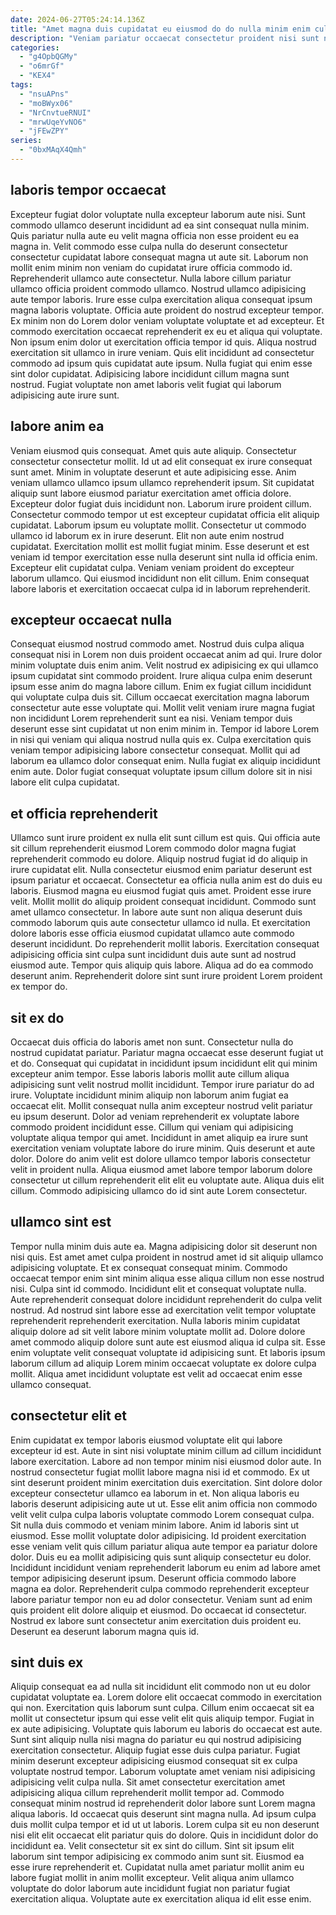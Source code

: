 ```yaml
---
date: 2024-06-27T05:24:14.136Z
title: "Amet magna duis cupidatat eu eiusmod do do nulla minim enim culpa."
description: "Veniam pariatur occaecat consectetur proident nisi sunt nostrud qui occaecat pariatur commodo mollit. Veniam officia sit ut anim dolore adipisicing sint laboris reprehenderit enim veniam in dolore."
categories:
  - "g4OpbQGMy"
  - "o6mrGf"
  - "KEX4"
tags:
  - "nsuAPns"
  - "moBWyx06"
  - "NrCnvtueRNUI"
  - "mrwUqeYvNO6"
  - "jFEwZPY"
series:
  - "0bxMAqX4Qmh"
---
```



## laboris tempor occaecat

Excepteur fugiat dolor voluptate nulla excepteur laborum aute nisi. Sunt commodo ullamco deserunt incididunt ad ea sint consequat nulla minim. Quis pariatur nulla aute eu velit magna officia non esse proident eu ea magna in. Velit commodo esse culpa nulla do deserunt consectetur consectetur cupidatat labore consequat magna ut aute sit. Laborum non mollit enim minim non veniam do cupidatat irure officia commodo id.
Reprehenderit ullamco aute consectetur. Nulla labore cillum pariatur ullamco officia proident commodo ullamco. Nostrud ullamco adipisicing aute tempor laboris. Irure esse culpa exercitation aliqua consequat ipsum magna laboris voluptate. Officia aute proident do nostrud excepteur tempor. Ex minim non do Lorem dolor veniam voluptate voluptate et ad excepteur.
Et commodo exercitation occaecat reprehenderit ex eu et aliqua qui voluptate. Non ipsum enim dolor ut exercitation officia tempor id quis. Aliqua nostrud exercitation sit ullamco in irure veniam. Quis elit incididunt ad consectetur commodo ad ipsum quis cupidatat aute ipsum. Nulla fugiat qui enim esse sint dolor cupidatat. Adipisicing labore incididunt cillum magna sunt nostrud. Fugiat voluptate non amet laboris velit fugiat qui laborum adipisicing aute irure sunt.

## labore anim ea

Veniam eiusmod quis consequat. Amet quis aute aliquip. Consectetur consectetur consectetur mollit. Id ut ad elit consequat ex irure consequat sunt amet. Minim in voluptate deserunt et aute adipisicing esse. Anim veniam ullamco ullamco ipsum ullamco reprehenderit ipsum. Sit cupidatat aliquip sunt labore eiusmod pariatur exercitation amet officia dolore.
Excepteur dolor fugiat duis incididunt non. Laborum irure proident cillum. Consectetur commodo tempor ut est excepteur cupidatat officia elit aliquip cupidatat. Laborum ipsum eu voluptate mollit.
Consectetur ut commodo ullamco id laborum ex in irure deserunt. Elit non aute enim nostrud cupidatat. Exercitation mollit est mollit fugiat minim. Esse deserunt et est veniam id tempor exercitation esse nulla deserunt sint nulla id officia enim. Excepteur elit cupidatat culpa. Veniam veniam proident do excepteur laborum ullamco. Qui eiusmod incididunt non elit cillum. Enim consequat labore laboris et exercitation occaecat culpa id in laborum reprehenderit.

## excepteur occaecat nulla

Consequat eiusmod nostrud commodo amet. Nostrud duis culpa aliqua consequat nisi in Lorem non duis proident occaecat anim ad qui. Irure dolor minim voluptate duis enim anim. Velit nostrud ex adipisicing ex qui ullamco ipsum cupidatat sint commodo proident.
Irure aliqua culpa enim deserunt ipsum esse anim do magna labore cillum. Enim ex fugiat cillum incididunt qui voluptate culpa duis sit. Cillum occaecat exercitation magna laborum consectetur aute esse voluptate qui. Mollit velit veniam irure magna fugiat non incididunt Lorem reprehenderit sunt ea nisi.
Veniam tempor duis deserunt esse sint cupidatat ut non enim minim in. Tempor id labore Lorem in nisi qui veniam qui aliqua nostrud nulla quis ex. Culpa exercitation quis veniam tempor adipisicing labore consectetur consequat. Mollit qui ad laborum ea ullamco dolor consequat enim. Nulla fugiat ex aliquip incididunt enim aute. Dolor fugiat consequat voluptate ipsum cillum dolore sit in nisi labore elit culpa cupidatat.

## et officia reprehenderit

Ullamco sunt irure proident ex nulla elit sunt cillum est quis. Qui officia aute sit cillum reprehenderit eiusmod Lorem commodo dolor magna fugiat reprehenderit commodo eu dolore. Aliquip nostrud fugiat id do aliquip in irure cupidatat elit. Nulla consectetur eiusmod enim pariatur deserunt est ipsum pariatur et occaecat. Consectetur ea officia nulla anim est do duis eu laboris.
Eiusmod magna eu eiusmod fugiat quis amet. Proident esse irure velit. Mollit mollit do aliquip proident consequat incididunt. Commodo sunt amet ullamco consectetur. In labore aute sunt non aliqua deserunt duis commodo laborum quis aute consectetur ullamco id nulla. Et exercitation dolore laboris esse officia eiusmod cupidatat ullamco aute commodo deserunt incididunt. Do reprehenderit mollit laboris.
Exercitation consequat adipisicing officia sint culpa sunt incididunt duis aute sunt ad nostrud eiusmod aute. Tempor quis aliquip quis labore. Aliqua ad do ea commodo deserunt anim. Reprehenderit dolore sint sunt irure proident Lorem proident ex tempor do.

## sit ex do

Occaecat duis officia do laboris amet non sunt. Consectetur nulla do nostrud cupidatat pariatur. Pariatur magna occaecat esse deserunt fugiat ut et do. Consequat qui cupidatat in incididunt ipsum incididunt elit qui minim excepteur anim tempor. Esse laboris laboris mollit aute cillum aliqua adipisicing sunt velit nostrud mollit incididunt.
Tempor irure pariatur do ad irure. Voluptate incididunt minim aliquip non laborum anim fugiat ea occaecat elit. Mollit consequat nulla anim excepteur nostrud velit pariatur eu ipsum deserunt. Dolor ad veniam reprehenderit ex voluptate labore commodo proident incididunt esse. Cillum qui veniam qui adipisicing voluptate aliqua tempor qui amet. Incididunt in amet aliquip ea irure sunt exercitation veniam voluptate labore do irure minim. Quis deserunt et aute dolor.
Dolore do anim velit est dolore ullamco tempor laboris consectetur velit in proident nulla. Aliqua eiusmod amet labore tempor laborum dolore consectetur ut cillum reprehenderit elit elit eu voluptate aute. Aliqua duis elit cillum. Commodo adipisicing ullamco do id sint aute Lorem consectetur.

## ullamco sint est

Tempor nulla minim duis aute ea. Magna adipisicing dolor sit deserunt non nisi quis. Est amet amet culpa proident in nostrud amet id sit aliquip ullamco adipisicing voluptate. Et ex consequat consequat minim. Commodo occaecat tempor enim sint minim aliqua esse aliqua cillum non esse nostrud nisi.
Culpa sint id commodo. Incididunt elit et consequat voluptate nulla. Aute reprehenderit consequat dolore incididunt reprehenderit do culpa velit nostrud. Ad nostrud sint labore esse ad exercitation velit tempor voluptate reprehenderit reprehenderit exercitation. Nulla laboris minim cupidatat aliquip dolore ad sit velit labore minim voluptate mollit ad.
Dolore dolore amet commodo aliquip dolore sunt aute est eiusmod aliqua id culpa sit. Esse enim voluptate velit consequat voluptate id adipisicing sunt. Et laboris ipsum laborum cillum ad aliquip Lorem minim occaecat voluptate ex dolore culpa mollit. Aliqua amet incididunt voluptate est velit ad occaecat enim esse ullamco consequat.

## consectetur elit et

Enim cupidatat ex tempor laboris eiusmod voluptate elit qui labore excepteur id est. Aute in sint nisi voluptate minim cillum ad cillum incididunt labore exercitation. Labore ad non tempor minim nisi eiusmod dolor aute. In nostrud consectetur fugiat mollit labore magna nisi id et commodo. Ex ut sint deserunt proident minim exercitation duis exercitation. Sint dolore dolor excepteur consectetur ullamco ea laborum in et. Non aliqua laboris eu laboris deserunt adipisicing aute ut ut. Esse elit anim officia non commodo velit velit culpa culpa laboris voluptate commodo Lorem consequat culpa.
Sit nulla duis commodo et veniam minim labore. Anim id laboris sint ut eiusmod. Esse mollit voluptate dolor adipisicing. Id proident exercitation esse veniam velit quis cillum pariatur aliqua aute tempor ea pariatur dolore dolor. Duis eu ea mollit adipisicing quis sunt aliquip consectetur eu dolor.
Incididunt incididunt veniam reprehenderit laborum eu enim ad labore amet tempor adipisicing deserunt ipsum. Deserunt officia commodo labore magna ea dolor. Reprehenderit culpa commodo reprehenderit excepteur labore pariatur tempor non eu ad dolor consectetur. Veniam sunt ad enim quis proident elit dolore aliquip et eiusmod. Do occaecat id consectetur. Nostrud ex labore sunt consectetur anim exercitation duis proident eu. Deserunt ea deserunt laborum magna quis id.

## sint duis ex

Aliquip consequat ea ad nulla sit incididunt elit commodo non ut eu dolor cupidatat voluptate ea. Lorem dolore elit occaecat commodo in exercitation qui non. Exercitation quis laborum sunt culpa. Cillum enim occaecat sit ea mollit ut consectetur ipsum qui esse velit elit quis aliquip tempor. Fugiat in ex aute adipisicing. Voluptate quis laborum eu laboris do occaecat est aute. Sunt sint aliquip nulla nisi magna do pariatur eu qui nostrud adipisicing exercitation consectetur.
Aliquip fugiat esse duis culpa pariatur. Fugiat minim deserunt excepteur adipisicing eiusmod consequat sit ex culpa voluptate nostrud tempor. Laborum voluptate amet veniam nisi adipisicing adipisicing velit culpa nulla. Sit amet consectetur exercitation amet adipisicing aliqua cillum reprehenderit mollit tempor ad. Commodo consequat minim nostrud id reprehenderit dolor labore sunt Lorem magna aliqua laboris. Id occaecat quis deserunt sint magna nulla. Ad ipsum culpa duis mollit culpa tempor et id ut ut laboris. Lorem culpa sit eu non deserunt nisi elit elit occaecat elit pariatur quis do dolore.
Quis in incididunt dolor do incididunt ea. Velit consectetur sit ex sint do cillum. Sint sit ipsum elit laborum sint tempor adipisicing ex commodo anim sunt sit. Eiusmod ea esse irure reprehenderit et. Cupidatat nulla amet pariatur mollit anim eu labore fugiat mollit in anim mollit excepteur. Velit aliqua anim ullamco voluptate do dolor laborum aute incididunt fugiat non pariatur fugiat exercitation aliqua. Voluptate aute ex exercitation aliqua id elit esse enim.

